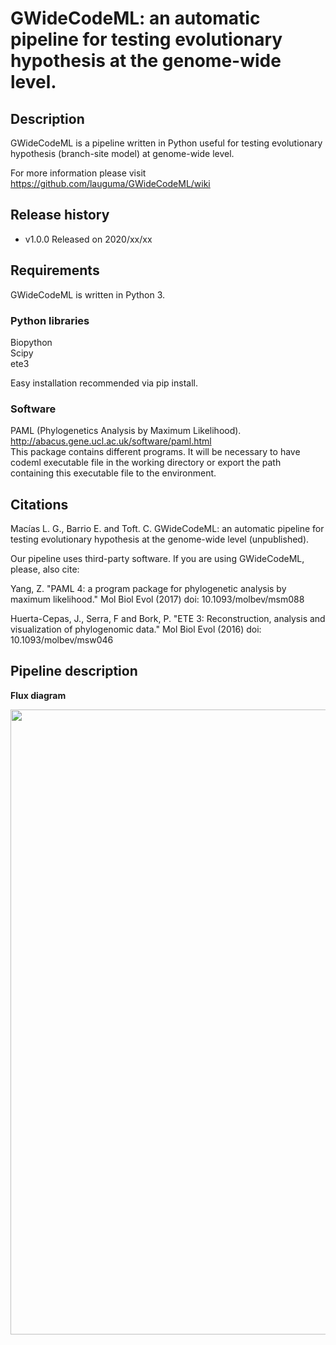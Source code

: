 # **GWideCodeML:** an automatic pipeline for testing evolutionary hypothesis at the genome-wide level.

## Description

GWideCodeML is a pipeline written in Python useful for testing evolutionary hypothesis (branch-site model) at genome-wide level. 

For more information please visit https://github.com/lauguma/GWideCodeML/wiki


## Release history

* v1.0.0 Released on 2020/xx/xx


## Requirements

GWideCodeML is written in Python 3.


### Python libraries 

Biopython  
Scipy  
ete3  

Easy installation recommended via pip install.

### Software 

PAML (Phylogenetics Analysis by Maximum Likelihood). http://abacus.gene.ucl.ac.uk/software/paml.html  
This package contains different programs. It will be necessary to have codeml executable file in the working directory or export the path containing this executable file to the environment.

## Citations
Macías L. G., Barrio E. and Toft. C. GWideCodeML: an automatic pipeline for testing evolutionary hypothesis at the genome-wide level (unpublished).

Our pipeline uses third-party software. If you are using GWideCodeML, please, also cite:

Yang, Z. "PAML 4: a program package for phylogenetic analysis by maximum likelihood."
Mol Biol Evol (2017) doi: 10.1093/molbev/msm088  

Huerta-Cepas, J., Serra, F and Bork, P. "ETE 3: Reconstruction,
analysis and visualization of phylogenomic data."  Mol Biol Evol (2016) doi:
10.1093/molbev/msw046  

## Pipeline description

**Flux diagram**
<p align="center">
  <img width="800" height="1000" src="https://github.com/lauguma/GWideCodeML/blob/master/GWideCodeML_flux_diagram.png">
</p>
